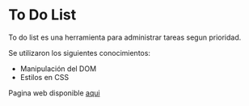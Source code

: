 # To Do List
<p>To do list es una herramienta para administrar tareas segun prioridad.</p>
<p>Se utilizaron los siguientes conocimientos:</p>
<ul>
  <li>Manipulación del DOM</li>
  <li>Estilos en CSS</li>
</ul>
<p>Pagina web disponible <a href="https://to-do-list-sg.netlify.app/" target="_blank" >aqui</a></p>
